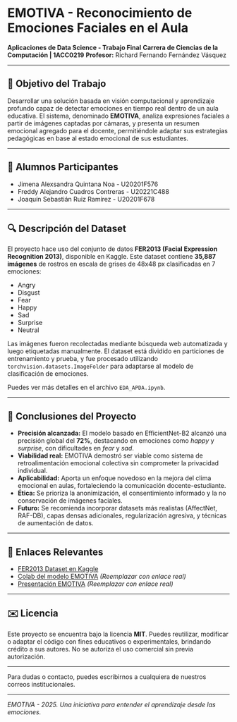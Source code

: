 # EMOTIVA - Reconocimiento de Emociones Faciales en el Aula

**Aplicaciones de Data Science - Trabajo Final**
**Carrera de Ciencias de la Computación | 1ACC0219**
**Profesor:** Richard Fernando Fernández Vásquez

---

## 🚀 Objetivo del Trabajo

Desarrollar una solución basada en visión computacional y aprendizaje profundo capaz de detectar emociones en tiempo real dentro de un aula educativa. El sistema, denominado **EMOTIVA**, analiza expresiones faciales a partir de imágenes captadas por cámaras, y presenta un resumen emocional agregado para el docente, permitiéndole adaptar sus estrategias pedagógicas en base al estado emocional de sus estudiantes.

---

## 👥 Alumnos Participantes

- Jimena Alexsandra Quintana Noa - U20201F576  
- Freddy Alejandro Cuadros Contreras - U20221C488  
- Joaquín Sebastián Ruiz Ramírez - U20201F678

---

## 🔍 Descripción del Dataset

El proyecto hace uso del conjunto de datos **FER2013 (Facial Expression Recognition 2013)**, disponible en Kaggle. Este dataset contiene **35,887 imágenes** de rostros en escala de grises de 48x48 px clasificadas en 7 emociones:

- Angry
- Disgust
- Fear
- Happy
- Sad
- Surprise
- Neutral

Las imágenes fueron recolectadas mediante búsqueda web automatizada y luego etiquetadas manualmente. El dataset está dividido en particiones de entrenamiento y prueba, y fue procesado utilizando `torchvision.datasets.ImageFolder` para adaptarse al modelo de clasificación de emociones.

Puedes ver más detalles en el archivo `EDA_APDA.ipynb`.

---

## 🔬 Conclusiones del Proyecto

- **Precisión alcanzada:** El modelo basado en EfficientNet-B2 alcanzó una precisión global del **72%**, destacando en emociones como *happy* y *surprise*, con dificultades en *fear* y *sad*.
- **Viabilidad real:** EMOTIVA demostró ser viable como sistema de retroalimentación emocional colectiva sin comprometer la privacidad individual.
- **Aplicabilidad:** Aporta un enfoque novedoso en la mejora del clima emocional en aulas, fortaleciendo la comunicación docente-estudiante.
- **Ética:** Se prioriza la anonimización, el consentimiento informado y la no conservación de imágenes faciales.
- **Futuro:** Se recomienda incorporar datasets más realistas (AffectNet, RAF-DB), capas densas adicionales, regularización agresiva, y técnicas de aumentación de datos.

---

## 🔗 Enlaces Relevantes

- [FER2013 Dataset en Kaggle](https://www.kaggle.com/datasets/msambare/fer2013)
- [Colab del modelo EMOTIVA](https://colab.research.google.com/drive/...) *(Reemplazar con enlace real)*
- [Presentación EMOTIVA](https://docs.google.com/presentation/d/...) *(Reemplazar con enlace real)*

---

## ✉️ Licencia

Este proyecto se encuentra bajo la licencia **MIT**. Puedes reutilizar, modificar o adaptar el código con fines educativos o experimentales, brindando crédito a sus autores. No se autoriza el uso comercial sin previa autorización.

---

Para dudas o contacto, puedes escribirnos a cualquiera de nuestros correos institucionales.

---

*EMOTIVA - 2025. Una iniciativa para entender el aprendizaje desde las emociones.*
